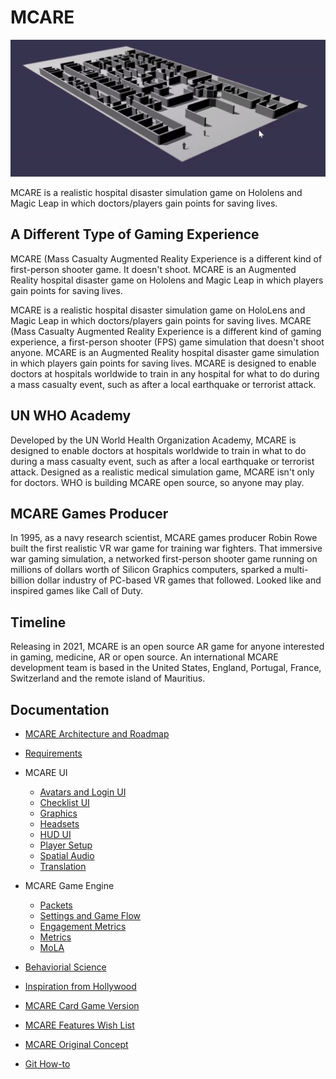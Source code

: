 # MCARE

![MCARE hospital](docs/mcare-2021-06-16-babylon2.png)

MCARE is a realistic hospital disaster simulation game on Hololens and Magic Leap in which doctors/players gain points for saving lives. 

## A Different Type of Gaming Experience

MCARE (Mass Casualty Augmented Reality Experience is a different kind of first-person shooter game. It doesn't shoot. MCARE is an Augmented Reality hospital disaster game on Hololens and Magic Leap in which players gain points for saving lives.

MCARE is a realistic hospital disaster simulation game on HoloLens and Magic Leap in which doctors/players gain points for saving lives. MCARE (Mass Casualty Augmented Reality Experience is a different kind of gaming experience, a first-person shooter (FPS) game simulation that doesn't shoot anyone. MCARE is an Augmented Reality hospital disaster game simulation in which players gain points for saving lives. MCARE is designed to enable doctors at hospitals worldwide to train in any hospital for what to do during a mass casualty event, such as after a local earthquake or terrorist attack.

## UN WHO Academy

Developed by the UN World Health Organization Academy, MCARE is designed to enable doctors at hospitals worldwide to train in what to do during a mass casualty event, such as after a local earthquake or terrorist attack. Designed as a realistic medical simulation game, MCARE isn't only for doctors. WHO is building MCARE open source, so anyone may play.

## MCARE Games Producer

In 1995, as a navy research scientist, MCARE games producer Robin Rowe built the first realistic VR war game for training war fighters. That immersive war gaming simulation, a networked first-person shooter game running on millions of dollars worth of Silicon Graphics computers, sparked a multi-billion dollar industry of PC-based VR games that followed. Looked like and inspired games like Call of Duty.

## Timeline

Releasing in 2021, MCARE is an open source AR game for anyone interested in gaming, medicine, AR or open source. An international MCARE development team is based in the United States, England, Portugal, France, Switzerland and the remote island of Mauritius.

## Documentation

* [MCARE Architecture and Roadmap](docs/mcare-architecture-roadmap.pdf)
* [Requirements](docs/mcare-requirements.md)
* MCARE UI
	* [Avatars and Login UI](docs/mcare-login-avatars.md)
	* [Checklist UI](docs/mcare-checklist.md)
	* [Graphics](docs/mcare-graphics.md)
	* [Headsets](docs/mcare-headset-makers.md)
	* [HUD UI](docs/mcare-hud.md)
	* [Player Setup](docs/mcare-setup.md)
	* [Spatial Audio](docs/mcare-spatial-audio.md)
	* [Translation](docs/mcare-translation.md)
* MCARE Game Engine
	* [Packets](docs/mcare-packets.md)
	* [Settings and Game Flow](docs/mcare-settings-flow.pdf)
	* [Engagement Metrics](docs/mcare-engagement-metrics.md)
	* [Metrics](docs/mcare-metrics.md)
	* [MoLA](docs/mola.md)
* [Behaviorial Science](docs/mcare-behavioral-science.md)
* [Inspiration from Hollywood](docs/mcare-hollywood.md)
* [MCARE Card Game Version](docs/mcare-card-game-requirements.md)
* [MCARE Features Wish List](docs/mcare-ar-wish-list.md)
* [MCARE Original Concept](docs/mcare-ar-concept.md)

* [Git How-to](docs/git-how-to.md)
